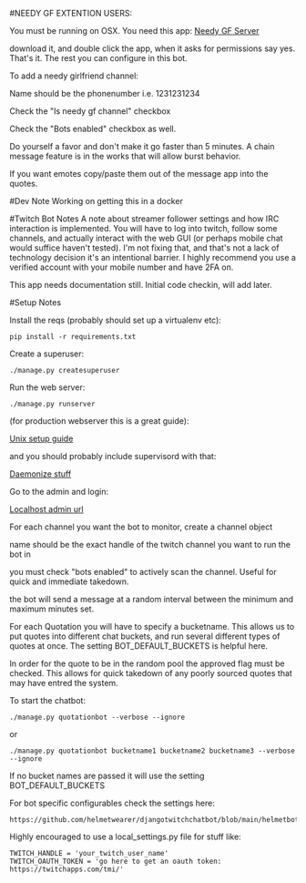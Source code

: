 #NEEDY GF EXTENTION USERS:

You must be running on OSX. You need this app:
[Needy GF Server](https://github.com/helmetwearer/needy_gf_server)

download it, and double click the app, when it asks for permissions say yes. That's it. The rest you can configure in this bot.

To add a needy girlfriend channel:

Name should be the phonenumber i.e. 1231231234

Check the "Is needy gf channel" checkbox

Check the "Bots enabled" checkbox as well.

Do yourself a favor and don't make it go faster than 5 minutes. A chain message feature is in the works that will allow burst behavior.

If you want emotes copy/paste them out of the message app into the quotes.

#Dev Note
Working on getting this in a docker

#Twitch Bot Notes
A note about streamer follower settings and how IRC interaction is implemented. You will have to log into twitch, follow some channels, and actually interact with the web GUI (or perhaps mobile chat would suffice haven't tested). I'm not fixing that, and that's not a lack of technology decision it's an intentional barrier. I highly recommend you use a verified account with your mobile number and have 2FA on.

This app needs documentation still. Initial code checkin, will add later.

#Setup Notes

Install the reqs (probably should set up a virtualenv etc):

    pip install -r requirements.txt

Create a superuser:

    ./manage.py createsuperuser

Run the web server:

    ./manage.py runserver

(for production webserver this is a great guide): 

[Unix setup guide](https://www.digitalocean.com/community/tutorials/how-to-install-and-configure-django-with-postgres-nginx-and-gunicorn)

and you should probably include supervisord with that:

[Daemonize stuff](https://www.agiliq.com/blog/2014/05/supervisor-with-django-and-gunicorn/)

Go to the admin and login:

[Localhost admin url](http://127.0.0.1:8000/admin)

For each channel you want the bot to monitor, create a channel object

name should be the exact handle of the twitch channel you want to run the bot in

you must check "bots enabled" to actively scan the channel. Useful for quick and immediate takedown.

the bot will send a message at a random interval between the minimum and maximum minutes set.


For each Quotation you will have to specify a bucketname. This allows us to put quotes into different
chat buckets, and run several different types of quotes at once. The setting BOT_DEFAULT_BUCKETS is helpful here.

In order for the quote to be in the random pool the approved flag must be checked. This allows for quick takedown of any poorly sourced quotes that may have entred the system.


To start the chatbot:

    ./manage.py quotationbot --verbose --ignore
    
or

    ./manage.py quotationbot bucketname1 bucketname2 bucketname3 --verbose --ignore

If no bucket names are passed it will use the setting BOT_DEFAULT_BUCKETS

For bot specific configurables check the settings here:

    https://github.com/helmetwearer/djangotwitchchatbot/blob/main/helmetbot/settings.py#L116

Highly encouraged to use a local_settings.py file for stuff like:

    TWITCH_HANDLE = 'your_twitch_user_name'
    TWITCH_OAUTH_TOKEN = 'go here to get an oauth token: https://twitchapps.com/tmi/'
